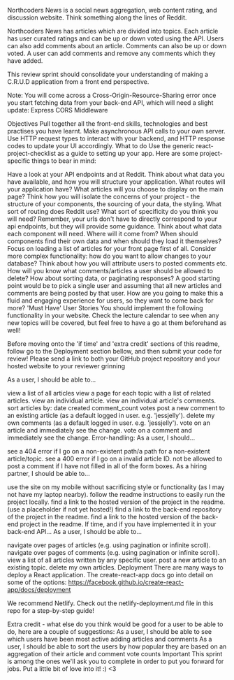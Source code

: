 Northcoders News is a social news aggregation, web content rating, and discussion website. Think something along the lines of Reddit.

Northcoders News has articles which are divided into topics. Each article has user curated ratings and can be up or down voted using the API. Users can also add comments about an article. Comments can also be up or down voted. A user can add comments and remove any comments which they have added.

This review sprint should consolidate your understanding of making a C.R.U.D application from a front end perspective.

Note: You will come across a Cross-Origin-Resource-Sharing error once you start fetching data from your back-end API, which will need a slight update: Express CORS Middleware

Objectives
Pull together all the front-end skills, technologies and best practises you have learnt.
Make asynchronous API calls to your own server.
Use HTTP request types to interact with your backend, and HTTP response codes to update your UI accordingly.
What to do
Use the generic react-project-checklist as a guide to setting up your app. Here are some project-specific things to bear in mind:

Have a look at your API endpoints and at Reddit. Think about what data you have available, and how you will structure your application. What routes will your application have? What articles will you choose to display on the main page?
Think how you will isolate the concerns of your project - the structure of your components, the sourcing of your data, the styling.
What sort of routing does Reddit use? What sort of specificity do you think you will need? Remember, your urls don't have to directly correspond to your api endpoints, but they will provide some guidance.
Think about what data each component will need. Where will it come from? When should components find their own data and when should they load it themselves? Focus on loading a list of articles for your front page first of all.
Consider more complex functionality: how do you want to allow changes to your database? Think about how you will attribute users to posted comments etc. How will you know what comments/articles a user should be allowed to delete? How about sorting data, or paginating responses? A good starting point would be to pick a single user and assuming that all new articles and comments are being posted by that user.
How are you going to make this a fluid and engaging experience for users, so they want to come back for more?
'Must Have' User Stories
You should implement the following functionality in your website. Check the lecture calendar to see when any new topics will be covered, but feel free to have a go at them beforehand as well!

Before moving onto the 'if time' and 'extra credit' sections of this readme, follow go to the Deployment section bellow, and then submit your code for review! Please send a link to both your GitHub project repository and your hosted website to your reviewer grinning

As a user, I should be able to...

view a list of all articles
view a page for each topic with a list of related articles.
view an individual article.
view an individual article's comments.
sort articles by:
date created
comment_count
votes
post a new comment to an existing article (as a default logged in user. e.g. 'jessjelly').
delete my own comments (as a default logged in user. e.g. 'jessjelly').
vote on an article and immediately see the change.
vote on a comment and immediately see the change.
Error-handling: As a user, I should...

see a 404 error if I go on a non-existent path/a path for a non-existent article/topic.
see a 400 error if I go on a invalid article ID.
not be allowed to post a comment if I have not filled in all of the form boxes.
As a hiring partner, I should be able to...

use the site on my mobile without sacrificing style or functionality (as I may not have my laptop nearby).
follow the readme instructions to easily run the project locally.
find a link to the hosted version of the project in the readme. (use a placeholder if not yet hosted!)
find a link to the back-end repository of the project in the readme.
find a link to the hosted version of the back-end project in the readme.
If time, and if you have implemented it in your back-end API...
As a user, I should be able to...

navigate over pages of articles (e.g. using pagination or infinite scroll).
navigate over pages of comments (e.g. using pagination or infinite scroll).
view a list of all articles written by any specific user.
post a new article to an existing topic.
delete my own articles.
Deployment
There are many ways to deploy a React application. The create-react-app docs go into detail on some of the options: https://facebook.github.io/create-react-app/docs/deployment

We recommend Netlify. Check out the netlify-deployment.md file in this repo for a step-by-step guide!

Extra credit - what else do you think would be good for a user to be able to do, here are a couple of suggestions:
As a user, I should be able to see which users have been most active adding articles and comments
As a user, I should be able to sort the users by how popular they are based on an aggregation of their article and comment vote counts
Important
This sprint is among the ones we'll ask you to complete in order to put you forward for jobs. Put a little bit of love into it! :) <3
